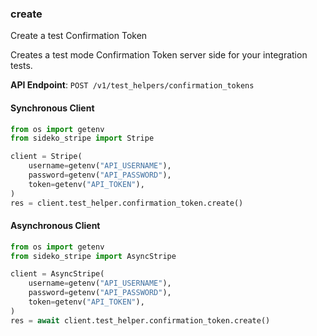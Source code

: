 
### create <a name="create"></a>
Create a test Confirmation Token

<p>Creates a test mode Confirmation Token server side for your integration tests.</p>

**API Endpoint**: `POST /v1/test_helpers/confirmation_tokens`

#### Synchronous Client

```python
from os import getenv
from sideko_stripe import Stripe

client = Stripe(
    username=getenv("API_USERNAME"),
    password=getenv("API_PASSWORD"),
    token=getenv("API_TOKEN"),
)
res = client.test_helper.confirmation_token.create()
```

#### Asynchronous Client

```python
from os import getenv
from sideko_stripe import AsyncStripe

client = AsyncStripe(
    username=getenv("API_USERNAME"),
    password=getenv("API_PASSWORD"),
    token=getenv("API_TOKEN"),
)
res = await client.test_helper.confirmation_token.create()
```
